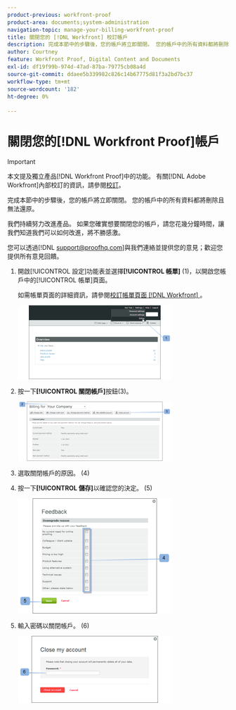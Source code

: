 ```yaml
---
product-previous: workfront-proof
product-area: documents;system-administration
navigation-topic: manage-your-billing-workfront-proof
title: 關閉您的 [!DNL Workfront] 校訂帳戶
description: 完成本節中的步驟後，您的帳戶將立即關閉。 您的帳戶中的所有資料都將刪除且無法還原。
author: Courtney
feature: Workfront Proof, Digital Content and Documents
exl-id: df19f99b-974d-47ad-87ba-79775cb08a4d
source-git-commit: ddaee5b339982c826c14b67775d81f3a2bd7bc37
workflow-type: tm+mt
source-wordcount: '182'
ht-degree: 0%

---
```


# 關閉您的[!DNL Workfront Proof]帳戶

>[!IMPORTANT]
>
>本文提及獨立產品[!DNL Workfront Proof]中的功能。 有關[!DNL Adobe Workfront]內部校訂的資訊，請參閱[校訂](../../../review-and-approve-work/proofing/proofing.md)。

完成本節中的步驟後，您的帳戶將立即關閉。 您的帳戶中的所有資料都將刪除且無法還原。

我們持續努力改進產品。 如果您確實想要關閉您的帳戶，請您花幾分鐘時間，讓我們知道我們可以如何改進，將不勝感激。

您可以透過[!DNL support@proofhq.com]與我們連絡並提供您的意見；歡迎您提供所有意見回饋。

1. 開啟[!UICONTROL 設定]功能表並選擇&#x200B;**[!UICONTROL 帳單]** (1)，以開啟您帳戶中的[!UICONTROL 帳單]頁面。

   如需帳單頁面的詳細資訊，請參閱[校訂帳單頁面 [!DNL Workfront] ](../../../workfront-proof/wp-billingsettings/manage-your-billing/wp-billing-page.md)。

   ![帳單設定](assets/upgradesdowngrades-billing-settings-350x168.png)

1. 按一下&#x200B;**[!UICONTROL 關閉帳戶]**&#x200B;按鈕(3)。

   ![帳單_-_close_your_account.png](assets/billing---close-your-account-350x135.png)

1. 選取關閉帳戶的原因。 (4)
1. 按一下&#x200B;**[!UICONTROL 儲存]**&#x200B;以確認您的決定。 (5)

   ![Close_Account_-_popup.png](assets/close-account---pop-up-350x262.png)

1. 輸入密碼以關閉帳戶。 (6)

   ![Close_Account_-_password_popup.png](assets/close-account---password-pop-up-350x152.png)
